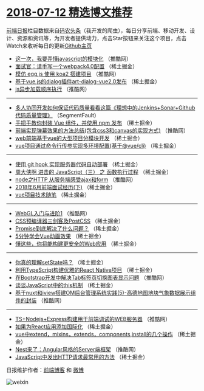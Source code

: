 # [2018-07-12 精选博文推荐](https://toutiao.qdkfweb.cn/date/2018/07/12)

[前端日报](https://qdkfweb.cn/c/news)栏目数据来自[码农头条](https://toutiao.qdkfweb.cn/)（我开发的爬虫），每日分享前端、移动开发、设计、资源和资讯等，为开发者提供动力，点击Star按钮来关注这个项目，点击Watch来收听每日的更新[Github主页](https://github.com/kujian/frontendDaily)
* [这一次，我要弄懂javascript的模块化](https://toutiao.qdkfweb.cn/79862.html) （推酷网）
* [面试官：请手写一个webpack4.0配置](https://toutiao.qdkfweb.cn/79894.html) （稀土掘金）
* [模仿 egg.js 使用 koa2 搭建项目](https://toutiao.qdkfweb.cn/79865.html) （推酷网）
* [基于vue.js的dialog插件art-dialog-vue2.0发布](https://toutiao.qdkfweb.cn/79830.html) （稀土掘金）
* [js异步加载顺序执行](https://toutiao.qdkfweb.cn/79851.html) （推酷网）

***
* [多人协同开发如何保证代码质量看看这篇《理想中的Jenkins+Sonar+Github代码质量管理》](https://toutiao.qdkfweb.cn/79812.html) （SegmentFault）
* [手把手教你封装 Vue 组件，并使用 npm 发布](https://toutiao.qdkfweb.cn/79813.html) （稀土掘金）
* [前端实现弹幕效果的方法总结(包含css3和canvas的实现方式)](https://toutiao.qdkfweb.cn/79864.html) （推酷网）
* [web前端基于vue的大型项目分模块开发](https://toutiao.qdkfweb.cn/79827.html) （稀土掘金）
* [vue项目通过命令行传参实现多环境配置(基于@vue/cli)](https://toutiao.qdkfweb.cn/79831.html) （稀土掘金）

***
* [使用 git hook 实现服务器代码自动部署](https://toutiao.qdkfweb.cn/79903.html) （稀土掘金）
* [周大侠啊 进击的 JavaScript（三） 之 函数执行过程](https://toutiao.qdkfweb.cn/79828.html) （稀土掘金）
* [node之HTTP 从服务端感受ajax和form](https://toutiao.qdkfweb.cn/79859.html) （推酷网）
* [2018年6月前端面试经历(下)](https://toutiao.qdkfweb.cn/79820.html) （稀土掘金）
* [vue项目技术随笔](https://toutiao.qdkfweb.cn/79889.html) （稀土掘金）

***
* [WebGL入门与进阶1](https://toutiao.qdkfweb.cn/79850.html) （推酷网）
* [CSS预编译器三剑客及PostCSS](https://toutiao.qdkfweb.cn/79892.html) （稀土掘金）
* [Promise到底解决了什么问题？](https://toutiao.qdkfweb.cn/79815.html) （稀土掘金）
* [5分钟学会Vue动画效果](https://toutiao.qdkfweb.cn/79904.html) （稀土掘金）
* [懂这些，你将能构建更安全的Web应用](https://toutiao.qdkfweb.cn/79905.html) （稀土掘金）

***
* [你真的理解setState吗？](https://toutiao.qdkfweb.cn/79814.html) （稀土掘金）
* [利用TypeScript构建优雅的React Native项目](https://toutiao.qdkfweb.cn/79826.html) （稀土掘金）
* [在Bootstrap开发中解决Tab标签页切换图表显示问题](https://toutiao.qdkfweb.cn/79924.html) （推酷网）
* [谈谈JavaScript中的this机制](https://toutiao.qdkfweb.cn/79816.html) （稀土掘金）
* [基于nuxt和iview搭建OM后台管理系统实践(5)-高德地图地块气象数据展示组件的封装](https://toutiao.qdkfweb.cn/79866.html) （推酷网）

***
* [TS+Nodejs+Express构建用于前端调试的WEB服务器](https://toutiao.qdkfweb.cn/79856.html) （推酷网）
* [如果为React应用添加国际化](https://toutiao.qdkfweb.cn/79898.html) （稀土掘金）
* [vue中extend，mixins，extends，components,install的几个操作](https://toutiao.qdkfweb.cn/79899.html) （稀土掘金）
* [Nest来了：Angular风格的Server端框架](https://toutiao.qdkfweb.cn/79929.html) （推酷网）
* [JavaScript中发出HTTP请求最常用的方法](https://toutiao.qdkfweb.cn/79901.html) （稀土掘金）

日报维护作者：[前端博客](https://qdkfweb.cn/) 和 [微博](https://qdkfweb.cn/go/weibo)

![weixin](https://user-images.githubusercontent.com/3055447/38468989-651132ac-3b80-11e8-8e6b-15122322a9d7.png)